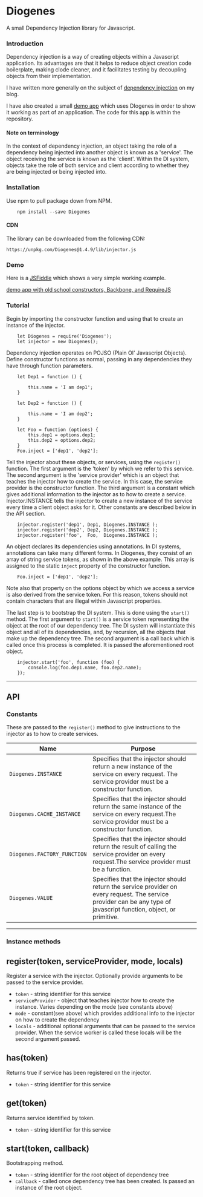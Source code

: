 # Diogenes

A small Dependency Injection library for Javascript.

### Introduction
Dependency injection is a way of creating objects within a Javascript application.
 Its advantages are that it helps to reduce object creation code boilerplate, making clode cleaner, and it facilitates testing by decoupling objects from their implementation.

I have written more generally on the subject of [dependency injection](http://blog.richardhunter.co.uk/index.php/9) on my blog.

I have also created a small [demo app](https://richardinho.github.io/Diogenes) which uses DIogenes in order to show it working as part of an application. The code for this app is within the repository.


#### Note on terminology
In the context of dependency injection, an object taking the role of a dependency being injected into another object is known as a 'service'. The object receiving the service is known as the 'client'. Within the DI system, objects take the role of both service and client according to whether they are being injected or being injected into.

### Installation
Use npm to pull package down from NPM.
```
    npm install --save Diogenes
```

#### CDN
The library can be downloaded from the following CDN:
```
https://unpkg.com/Diogenes@1.4.9/lib/injector.js
```

### Demo
Here is a [JSFiddle](https://jsfiddle.net/Richardinho/v1dyj6m7/) which shows a very simple working example.

[demo app with old school constructors, Backbone, and RequireJS](https://richardinho.github.io/di-test-1/#bar)

### Tutorial

Begin by importing the constructor function and using that to create an instance of the injector.
```
    let Diogenes = require('Diogenes');
    let injector = new Diogenes();
```
Dependency injection operates on POJSO (Plain Ol' Javascript Objects). Define constructor functions as normal, passing in any dependencies they have through function parameters.
```
    let Dep1 = function () {

        this.name = 'I am dep1';
    }

    let Dep2 = function () {

        this.name = 'I am dep2';
    }

    let Foo = function (options) {
        this.dep1 = options.dep1;
        this.dep2 = options.dep2;
    }
    Foo.inject = ['dep1', 'dep2'];
```
Tell the injector about these objects, or services, using the `register()` function.
The first argument is the 'token' by which we refer to this service.
The second argument is the 'service provider' which is an object that teaches the injector how to create the service.
In this case, the service provider is the constructor function. 
The third argument is a constant which gives additional information to the injector as to how to create a service. 
Injector.INSTANCE tells the injector to create a new instance of the service every time a client object asks for it. 
Other constants are described below in the API section.

```
    injector.register('dep1', Dep1, Diogenes.INSTANCE );
    injector.register('dep2', Dep2, Diogenes.INSTANCE );
    injector.register('foo',  Foo,  Diogenes.INSTANCE );
```

An object declares its dependencies using annotations. In DI systems, annotations can take many different forms. In Diogenes, they consist of an  array of string service tokens, as shown in the above example. This array is assigned to the static `inject` property of the constructor function.

```
    Foo.inject = ['dep1', 'dep2'];
```

Note also that property on the options object by which we access a service is also derived from the service token. For this reason, tokens should not contain characters that are illegal within Javascript properties.

The last step is to bootstrap the DI system. This is done using the `start()` method. The first argument to `start()` is a service token representing the object at the root of our dependency tree. The DI system will instantiate this object and all of its dependencies, and, by recursion, all the objects that make up the dependency tree. The second argument is a call back which is called once this process is completed. It is passed the aforementioned root object.

```
    injector.start('foo', function (foo) {
        console.log(foo.dep1.name, foo.dep2.name);
    });
```
---

## API

### Constants
These are passed to the `register()` method to give instructions to the injector as to how to create services.

| Name                        | Purpose                                         |
|-----------------------------|-------------------------------------------------|
| `Diogenes.INSTANCE`         | Specifies that the injector should return a new instance of the service on every request. The service provider must be a constructor function.|
| `Diogenes.CACHE_INSTANCE`   | Specifies that the injector should return the same instance of the service on every request.The service provider must be a constructor function. |
| `Diogenes.FACTORY_FUNCTION` | Specifies that the injector should return the result of calling the service provider on every request.The service provider must be a function. |
| `Diogenes.VALUE`            | Specifies that the injector should return the service provider on every request. The service provider can be any type of javascript function, object, or primitive. |
---

### Instance methods

## register(token, serviceProvider, mode, locals)

Register a service with the injector. Optionally provide arguments to be passed to the service provider.

- `token` - string identifier for this service
- `serviceProvider` - object that teaches injector how to create the instance. Varies depending on the mode (see constants above)
- `mode` - constant(see above) which provides additional info to the injector on how to create the dependency
- `locals` - additional optional arguments that can be passed to the service provider. When the service worker is called these locals will be the second argument passed.


## has(token)

Returns true if service has been registered on the injector.

- `token` - string identifier for this service
    
## get(token)

Returns service identified by token.

- `token` - string identifier for this service
    
## start(token, callback)

Bootstrapping method.

- `token` - string identifier for the root object of dependency tree
- `callback` - called once dependency tree has been created. Is passed an instance of the root object.


